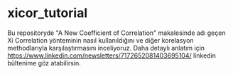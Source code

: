 # xicor_tutorial
Bu repositoryde "A New Coefficient of Correlation" makalesinde adı geçen Xi Correlation yönteminin nasıl kullanıldığını ve diğer korelasyon methodlarıyla karşılaştırmasını inceliyoruz.
Daha detaylı anlatım için https://www.linkedin.com/newsletters/7172652081403695104/ linkedin bültenime göz atabilirsin.
